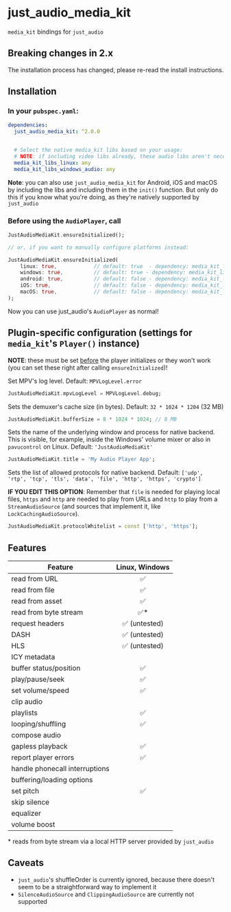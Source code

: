 # just_audio_media_kit

`media_kit` bindings for `just_audio`

## Breaking changes in 2.x
The installation process has changed, please re-read the install instructions.

## Installation

### In your `pubspec.yaml`:
```yaml
dependencies:
  just_audio_media_kit: ^2.0.0


  # Select the native media_kit libs based on your usage:
  # NOTE: if including video libs already, these audio libs aren't necessary.
  media_kit_libs_linux: any
  media_kit_libs_windows_audio: any
```

**Note**: you can also use `just_audio_media_kit` for Android, iOS and macOS by including the libs and including them in the `init()` function. But only do this if you know what you're doing, as they're natively supported by `just_audio`



### Before using the `AudioPlayer`, call
```dart
JustAudioMediaKit.ensureInitialized();

// or, if you want to manually configure platforms instead:

JustAudioMediaKit.ensureInitialized(
    linux: true,            // default: true  - dependency: media_kit_libs_linux
    windows: true,          // default: true - dependency: media_kit_libs_windows_audio
    android: true,          // default: false - dependency: media_kit_libs_android_audio
    iOS: true,              // default: false - dependency: media_kit_libs_ios_audio
    macOS: true,            // default: false - dependency: media_kit_libs_macos_audio
);
```

Now you can use just_audio's `AudioPlayer` as normal!

## Plugin-specific configuration (settings for `media_kit`'s `Player()` instance)

**NOTE**: these must be set <u>before</u> the player initializes or they won't work (you can set these right after calling `ensureInitialized`)!


Set MPV's log level. Default: `MPVLogLevel.error`

```dart
JustAudioMediaKit.mpvLogLevel = MPVLogLevel.debug;
```

Sets the demuxer's cache size (in bytes). Default: `32 * 1024 * 1204` (32 MB)

```dart
JustAudioMediaKit.bufferSize = 8 * 1024 * 1024; // 8 MB
```

Sets the name of the underlying window and process for native backend. This is visible, for example, inside the Windows' volume mixer or also in `pavucontrol` on Linux. Default: `'JustAudioMediaKit'`

```dart
JustAudioMediaKit.title = 'My Audio Player App';
```

Sets the list of allowed protocols for native backend. Default: `['udp', 'rtp', 'tcp', 'tls', 'data', 'file', 'http', 'https', 'crypto']`

**IF YOU EDIT THIS OPTION**: Remember that `file` is needed for playing local files, `https` and `http` are needed to play from URLs and `http` to play from a `StreamAudioSource` (and sources that implement it, like `LockCachingAudioSource`).

```dart
JustAudioMediaKit.protocolWhitelist = const ['http', 'https'];
```

## Features

| Feature                        |  Linux, Windows |
| ------------------------------ |  :--: |
| read from URL                  |   ✅   |
| read from file                 |   ✅   |
| read from asset                |   ✅   |
| read from byte stream          |   ✅*  |
| request headers                |   ✅ (untested)   |
| DASH                           |   ✅ (untested)  |
| HLS                            |   ✅ (untested)  |
| ICY metadata                   |        |
| buffer status/position         |   ✅   |
| play/pause/seek                |   ✅   |
| set volume/speed               |   ✅   |
| clip audio                     |      |
| playlists                      |   ✅   |
| looping/shuffling              |   ✅   |
| compose audio                  |        |
| gapless playback               |   ✅   |
| report player errors           |   ✅   |
| handle phonecall interruptions |        |
| buffering/loading options      |        |
| set pitch                      |   ✅   |
| skip silence                   |        |
| equalizer                      |        |
| volume boost                   |        |

\* reads from byte stream via a local HTTP server provided by `just_audio`

## Caveats

- `just_audio`'s shuffleOrder is currently ignored, because there doesn't seem to be a straightforward way to implement it
- `SilenceAudioSource` and `ClippingAudioSource` are currently not supported
